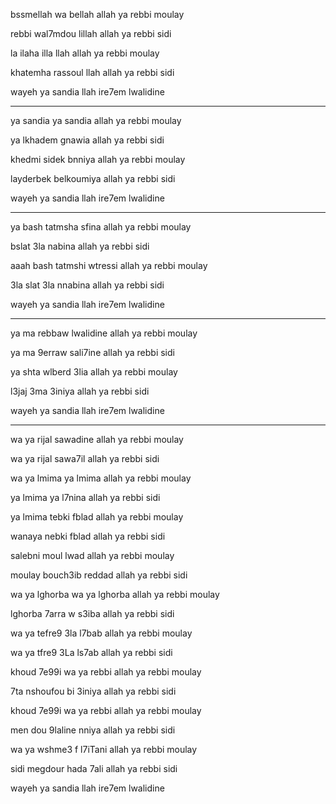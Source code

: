 
bssmellah wa bellah
allah ya rebbi moulay

rebbi wal7mdou lillah
allah ya rebbi sidi

la ilaha illa llah
allah ya rebbi moulay

khatemha rassoul llah
allah ya rebbi sidi

wayeh ya sandia
llah ire7em lwalidine

---

ya sandia ya sandia
allah ya rebbi moulay

ya lkhadem gnawia
allah ya rebbi sidi

khedmi sidek bnniya
allah ya rebbi moulay

layderbek belkoumiya
allah ya rebbi sidi

wayeh ya sandia
llah ire7em lwalidine

---

ya bash tatmsha sfina
allah ya rebbi moulay

bslat 3la nabina
allah ya rebbi sidi

aaah bash tatmshi wtressi
allah ya rebbi moulay

3la slat 3la nnabina
allah ya rebbi sidi

wayeh ya sandia
llah ire7em lwalidine

---

ya ma rebbaw lwalidine
allah ya rebbi moulay

ya ma 9erraw sali7ine
allah ya rebbi sidi

ya shta wlberd 3lia
allah ya rebbi moulay

l3jaj 3ma 3iniya
allah ya rebbi sidi

wayeh ya sandia
llah ire7em lwalidine

---

wa ya rijal sawadine
allah ya rebbi moulay

wa ya rijal sawa7il
allah ya rebbi sidi

wa ya lmima ya lmima
allah ya rebbi moulay

ya lmima ya l7nina
allah ya rebbi sidi

ya lmima tebki fblad
allah ya rebbi moulay

wanaya nebki fblad
allah ya rebbi sidi

salebni moul lwad
allah ya rebbi moulay

moulay bouch3ib reddad
allah ya rebbi sidi

wa ya lghorba wa ya lghorba
allah ya rebbi moulay

lghorba 7arra w s3iba
allah ya rebbi sidi

wa ya tefre9 3la l7bab
allah ya rebbi moulay

wa ya tfre9 3La ls7ab
allah ya rebbi sidi

khoud 7e99i wa ya rebbi
allah ya rebbi moulay

7ta nshoufou bi 3iniya
allah ya rebbi sidi

khoud 7e99i wa ya rebbi
allah ya rebbi moulay

men dou 9laline nniya
allah ya rebbi sidi

wa ya wshme3 f l7iTani
allah ya rebbi moulay

sidi megdour hada 7ali
allah ya rebbi sidi

wayeh ya sandia
llah ire7em lwalidine